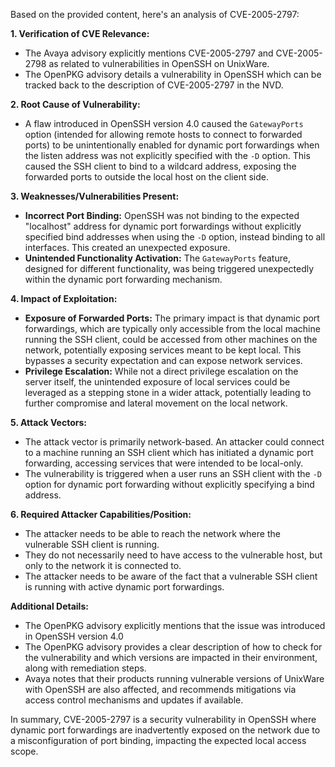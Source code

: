 Based on the provided content, here's an analysis of CVE-2005-2797:

**1. Verification of CVE Relevance:**
   - The Avaya advisory explicitly mentions CVE-2005-2797 and CVE-2005-2798 as related to vulnerabilities in OpenSSH on UnixWare.
   - The OpenPKG advisory details a vulnerability in OpenSSH which can be tracked back to the description of CVE-2005-2797 in the NVD.

**2. Root Cause of Vulnerability:**
   - A flaw introduced in OpenSSH version 4.0 caused the `GatewayPorts` option (intended for allowing remote hosts to connect to forwarded ports) to be unintentionally enabled for dynamic port forwardings when the listen address was not explicitly specified with the `-D` option. This caused the SSH client to bind to a wildcard address, exposing the forwarded ports to outside the local host on the client side.

**3. Weaknesses/Vulnerabilities Present:**
   - **Incorrect Port Binding:** OpenSSH was not binding to the expected "localhost" address for dynamic port forwardings without explicitly specified bind addresses when using the `-D` option, instead binding to all interfaces. This created an unexpected exposure.
   - **Unintended Functionality Activation:**  The `GatewayPorts` feature, designed for different functionality, was being triggered unexpectedly within the dynamic port forwarding mechanism.

**4. Impact of Exploitation:**
   - **Exposure of Forwarded Ports:** The primary impact is that dynamic port forwardings, which are typically only accessible from the local machine running the SSH client, could be accessed from other machines on the network, potentially exposing services meant to be kept local. This bypasses a security expectation and can expose network services.
   - **Privilege Escalation:** While not a direct privilege escalation on the server itself, the unintended exposure of local services could be leveraged as a stepping stone in a wider attack, potentially leading to further compromise and lateral movement on the local network.

**5. Attack Vectors:**
   - The attack vector is primarily network-based. An attacker could connect to a machine running an SSH client which has initiated a dynamic port forwarding, accessing services that were intended to be local-only.
   - The vulnerability is triggered when a user runs an SSH client with the `-D` option for dynamic port forwarding without explicitly specifying a bind address.

**6. Required Attacker Capabilities/Position:**
   - The attacker needs to be able to reach the network where the vulnerable SSH client is running.
   - They do not necessarily need to have access to the vulnerable host, but only to the network it is connected to.
   - The attacker needs to be aware of the fact that a vulnerable SSH client is running with active dynamic port forwardings.

**Additional Details:**

- The OpenPKG advisory explicitly mentions that the issue was introduced in OpenSSH version 4.0
- The OpenPKG advisory provides a clear description of how to check for the vulnerability and which versions are impacted in their environment, along with remediation steps.
- Avaya notes that their products running vulnerable versions of UnixWare with OpenSSH are also affected, and recommends mitigations via access control mechanisms and updates if available.

In summary, CVE-2005-2797 is a security vulnerability in OpenSSH where dynamic port forwardings are inadvertently exposed on the network due to a misconfiguration of port binding, impacting the expected local access scope.